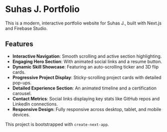 # Suhas J. Portfolio

This is a modern, interactive portfolio website for Suhas J., built with Next.js and Firebase Studio.

## Features

- **Interactive Navigation**: Smooth scrolling and active section highlighting.
- **Engaging Hero Section**: With animated social links and a resume button.
- **Dynamic Skill Showcase**: Featuring an auto-scrolling ticker and 3D flip cards.
- **Progressive Project Display**: Sticky-scrolling project cards with detailed pop-ups.
- **Detailed Experience Section**: An animated timeline and a certification carousel.
- **Contact Metrics**: Social links displaying key stats like GitHub repos and LinkedIn connections.
- **Responsive Design**: Fully responsive across desktop, tablet, and mobile devices.

This project is bootstrapped with `create-next-app`.

